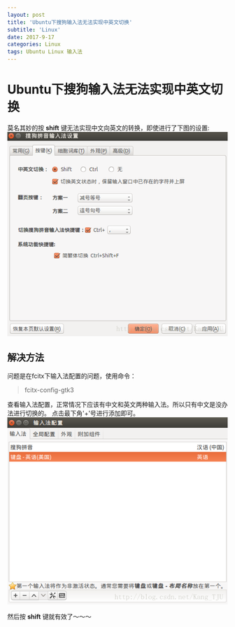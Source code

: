 ```yaml
---
layout: post
title: 'Ubuntu下搜狗输入法无法实现中英文切换'
subtitle: 'Linux'
date: 2017-9-17
categories: Linux
tags: Ubuntu Linux 输入法
---
```

# Ubuntu下搜狗输入法无法实现中英文切换
莫名其妙的按 __shift__ 键无法实现中文向英文的转换，即使进行了下图的设置:  
<img src="/assets/img/sougou.png">
## 解决方法
问题是在fcitx下输入法配置的问题，使用命令：  
> fcitx-config-gtk3    

查看输入法配置，正常情况下应该有中文和英文两种输入法。所以只有中文是没办法进行切换的。 
点击最下角'+'号进行添加即可。
<img src="/assets/img/sougou1.png">  

然后按 __shift__ 键就有效了～～～

